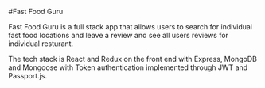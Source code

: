 #Fast Food Guru

Fast Food Guru is a full stack app that allows users to search for individual fast food locations and leave a review and see all users reviews for individual resturant.

The tech stack is React and Redux on the front end with Express, MongoDB and Mongoose with Token authentication implemented through JWT and Passport.js.
